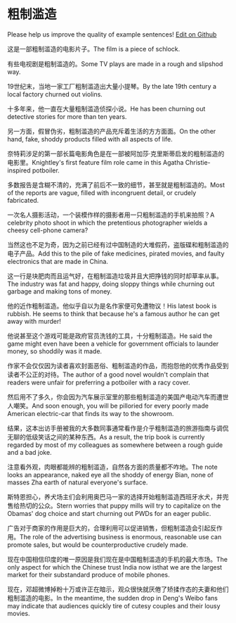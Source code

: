 # 粗制滥造

Please help us improve the quality of example sentences! [Edit on Github](https://github.com/jiyushe/jiyu-example-sentence-source/blob/main/chinese/cuzhilanzao.md)

<p><span class="chinese">这是一部粗制滥造的电影片子。</span><span class="english">The film is a piece of schlock.</span></p>

<p><span class="chinese">有些电视剧是粗制滥造的。</span><span class="english">Some TV plays are made in a rough and slipshod way.</span></p>

<p><span class="chinese">19世纪末，当地一家工厂粗制滥造出大量小提琴。</span><span class="english">By the late 19th century a local factory churned out violins.</span></p>

<p><span class="chinese">十多年来，他一直在大量粗制滥造侦探小说。</span><span class="english">He has been churning out detective stories for more than ten years.</span></p>

<p><span class="chinese">另一方面，假冒伪劣，粗制滥造的产品充斥着生活的方方面面。</span><span class="english">On the other hand, fake, shoddy products filled with all aspects of life.</span></p>

<p><span class="chinese">奈特莉涉足的第一部长篇电影角色是在一部被阿加莎·克里斯蒂启发的粗制滥造的电影里。</span><span class="english">Knightley's first feature film role came in this Agatha Christie-inspired potboiler.</span></p>

<p><span class="chinese">多数报告是含糊不清的，充满了前后不一致的细节，甚至就是粗制滥造的。</span><span class="english">Most of the reports are vague, filled with incongruent detail, or crudely fabricated.</span></p>

<p><span class="chinese">一次名人摄影活动，一个装模作样的摄影者用一只粗制滥造的手机来拍照？</span><span class="english">A celebrity photo shoot in which the pretentious photographer wields a cheesy cell-phone camera?</span></p>

<p><span class="chinese">当然这也不足为奇，因为之前已经有过中国制造的大堆假药，盗版碟和粗制滥造的电子产品。</span><span class="english">Add this to the pile of fake medicines, pirated movies, and faulty electronics that are made in China.</span></p>

<p><span class="chinese">这一行是块肥肉而且运气好，在粗制滥造垃圾并且大把挣钱的同时却草率从事。</span><span class="english">The industry was fat and happy, doing sloppy things while churning out garbage and making tons of money.</span></p>

<p><span class="chinese">他的近作粗制滥造。他似乎自以为是名作家便可免遭物议！</span><span class="english">His latest book is rubbish. He seems to think that because he's a famous author he can get away with murder!</span></p>

<p><span class="chinese">他说甚至这个游戏可能是政府官员洗钱的工具，十分粗制滥造。</span><span class="english">He said the game might even have been a vehicle for government officials to launder money, so shoddily was it made.</span></p>

<p><span class="chinese">作家不会仅仅因为读者喜欢封面恶俗、粗制滥造的作品，而抱怨他的优秀作品受到读者不公正的对待。</span><span class="english">The author of a good novel wouldn't complain that readers were unfair for preferring a potboiler with a racy cover.</span></p>

<p><span class="chinese">然后用不了多久，你会因为汽车展示室里的那些粗制滥造的美国产电动汽车而遭世人嘲笑。</span><span class="english">And soon enough, you will be pilloried for every poorly made American electric-car that finds its way to the showroom.</span></p>

<p><span class="chinese">结果，这本出访手册被我的大多数同事通常看作是介乎粗制滥造的旅游指南与调侃无聊的低级笑话之间的某种东西。</span><span class="english">As a result, the trip book is currently regarded by most of my colleagues as somewhere between a rough guide and a bad joke.</span></p>

<p><span class="chinese">注意看外观，肉眼都能辨的粗制滥造，自然各方面的质量都不咋地。</span><span class="english">The note looks an appearance, naked eye all the shoddy of energy Bian, none of masses Zha earth of natural everyone's surface.</span></p>

<p><span class="chinese">斯特恩担心，养犬场主们会利用奥巴马一家的选择开始粗制滥造西班牙水犬，并兜售给热切的公众。</span><span class="english">Stern worries that puppy mills will try to capitalize on the Obamas' dog choice and start churning out PWDs for an eager public.</span></p>

<p><span class="chinese">广告对于商家的作用是巨大的，合理利用可以促进销售，但粗制滥造会引起反作用。</span><span class="english">The role of the advertising business is enormous, reasonable use can promote sales, but would be counterproductive crudely made.</span></p>

<p><span class="chinese">现在中国相信印度的唯一原因是我们现在是中国粗制滥造的手机的最大市场。</span><span class="english">The only aspect for which the Chinese trust India now isthat we are the largest market for their substandard produce of mobile phones.</span></p>

<p><span class="chinese">现在，邓超微博掉粉十万或许正在暗示，观众很快就厌倦了矫揉作态的夫妻和他们粗制滥造的电影。</span><span class="english">In the meantime, the sudden drop in Deng's Weibo fans may indicate that audiences quickly tire of cutesy couples and their lousy movies.</span></p>

